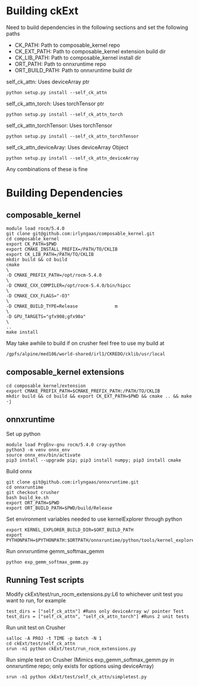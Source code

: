 # Building ckExt
Need to build dependencies in the following sections and set the following paths
<ul>
<li>CK_PATH: Path to composable_kernel repo</li>
<li>CK_EXT_PATH: Path to composable_kernel extension build dir</li>
<li>CK_LIB_PATH: Path to composable_kernel install dir</li>
<li>ORT_PATH: Path to onnxruntime repo</li>
<li>ORT_BUILD_PATH: Path to onnxruntime build dir</li>
</ul>



self_ck_attn: Uses deviceArray ptr
```
python setup.py install --self_ck_attn
```
self_ck_attn_torch: Uses torchTensor ptr
```
python setup.py install --self_ck_attn_torch
```

self_ck_attn_torchTensor: Uses torchTensor
```
python setup.py install --self_ck_attn_torchTensor
```

self_ck_attn_deviceAray: Uses deviceArray Object
```
python setup.py install --self_ck_attn_deviceArray
```

Any combinations of these is fine


# Building Dependencies
## composable_kernel
```
module load rocm/5.4.0
git clone git@github.com:irlyngaas/composable_kernel.git
cd composable_kernel
export CK_PATH=$PWD
export CMAKE_INSTALL_PREFIX=/PATH/TO/CKLIB
export CK_LIB_PATH=/PATH/TO/CKLIB
mkdir build && cd build
cmake                                                                                             \   
-D CMAKE_PREFIX_PATH=/opt/rocm-5.4.0                                                              \   
-D CMAKE_CXX_COMPILER=/opt/rocm-5.4.0/bin/hipcc                                                   \   
-D CMAKE_CXX_FLAGS="-O3"                                                                          \   
-D CMAKE_BUILD_TYPE=Release              m                                                         \   
-D GPU_TARGETS="gfx908;gfx90a"                                                                    \   
..
make install

```
May take awhile to build if on crusher feel free to use my build at
```
/gpfs/alpine/med106/world-shared/irl1/CKREDO/cklib/usr/local
```

## composable_kernel extensions
```
cd composable_kernel/extension
export CMAKE_PREFIX_PATH=$CMAKE_PREFIX_PATH:/PATH/TO/CKLIB
mkdir build && cd build && export CK_EXT_PATH=$PWD && cmake .. && make -j
```

## onnxruntime
Set up python
```
module load PrgEnv-gnu rocm/5.4.0 cray-python
python3 -m venv onnx_env
source onnx_env/bin/activate
pip3 install --upgrade pip; pip3 install numpy; pip3 install cmake
```
Build onnx
```
git clone git@github.com:irlyngaas/onnxruntime.git
cd onnxruntime
git checkout crusher
bash build_ke.sh
export ORT_PATH=$PWD
export ORT_BUILD_PATH=$PWD/build/Release
```

Set environment variables needed to use kernelExplorer through python
```
export KERNEL_EXPLORER_BUILD_DIR=$ORT_BUILD_PATH
export PYTHONPATH=$PYTHONPATH:$ORTPATH/onnxruntime/python/tools/kernel_explorer/kernels
```

Run onnxruntime gemm_softmax_gemm
```
python exp_gemm_softmax_gemm.py
```

## Running Test scripts
Modify ckExt/test/run_rocm_extensions.py:L6 to whichever unit test you want to run, for example
```
test_dirs = ["self_ck_attn"] #Runs only deviceArray w/ pointer Test
test_dirs = ["self_ck_attn", "self_ck_attn_torch"] #Runs 2 unit tests
```

Run unit test on Crusher
```
salloc -A PROJ -t TIME -p batch -N 1
cd ckExt/test/self_ck_attn
srun -n1 python ckExt/test/run_rocm_extensions.py
```

Run simple test on Crusher (Mimics exp_gemm_softmax_gemm.py in onnxruntime repo; only exists for options using deviceArray)
```
srun -n1 python ckExt/test/self_ck_attn/simpletest.py
```
